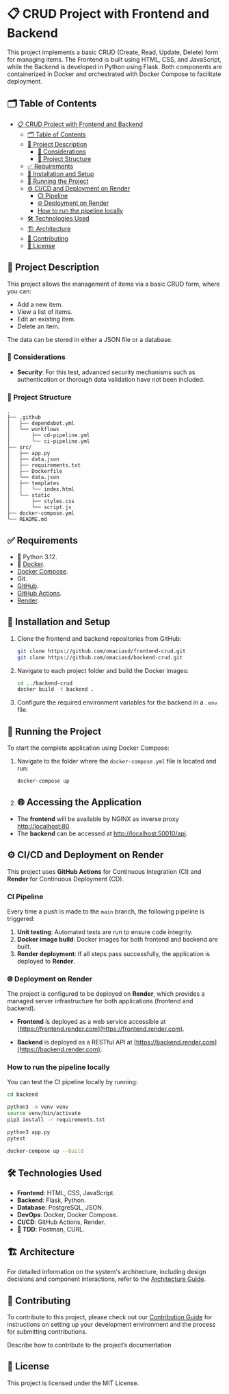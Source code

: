 # 📋 CRUD Project with Frontend and Backend

This project implements a basic CRUD (Create, Read, Update, Delete) form for managing items. The Frontend is built using HTML, CSS, and JavaScript, while the Backend is developed in Python using Flask. Both components are containerized in Docker and orchestrated with Docker Compose to facilitate deployment.

## 🗂️ Table of Contents

- [📋 CRUD Project with Frontend and Backend](#-crud-project-with-frontend-and-backend)
  - [🗂️ Table of Contents](#️-table-of-contents)
  - [📖 Project Description](#-project-description)
    - [🛑 Considerations](#-considerations)
    - [📂 Project Structure](#-project-structure)
  - [✅ Requirements](#-requirements)
  - [🔧 Installation and Setup](#-installation-and-setup)
  - [🚀 Running the Project](#-running-the-project)
  - [⚙️ CI/CD and Deployment on Render](#️-cicd-and-deployment-on-render)
    - [CI Pipeline](#ci-pipeline)
    - [🌐 Deployment on Render](#-deployment-on-render)
    - [How to run the pipeline locally](#how-to-run-the-pipeline-locally)
  - [🛠️ Technologies Used](#️-technologies-used)
  - [🏗️ Architecture](#️-architecture)
  - [🤝 Contributing](#-contributing)
  - [📜 License](#-license)

## 📖 Project Description

This project allows the management of items via a basic CRUD form, where you can:

- Add a new item.
- View a list of items.
- Edit an existing item.
- Delete an item.

The data can be stored in either a JSON file or a database.

### 🛑 Considerations

- **Security**: For this test, advanced security mechanisms such as authentication or thorough data validation have not been included.

### 📂 Project Structure

```plaintext
.
├── .github
│   ├── dependabot.yml
│   └── workflows
│       ├── cd-pipeline.yml
│       └── ci-pipeline.yml
├── src/
│   ├── app.py
│   ├── data.json
│   ├── requirements.txt
│   ├── Dockerfile
│   └── data.json
│   ├── templates
│   │   └── index.html
│   └── static
│       ├── styles.css
│       └── script.js
├── docker-compose.yml
└── README.md

```

## ✅ Requirements

- 🐍 Python 3.12.
- 🐳 [Docker](https://www.docker.com/get-started).
- [Docker Compose](https://docs.docker.com/compose/).
- Git.
- [GitHub](https://docs.github.com).
- [GitHub Actions](https://docs.github.com/en/actions).
- [Render](https://render.com/).

## 🔧 Installation and Setup

1. Clone the frontend and backend repositories from GitHub:

    ```bash
    git clone https://github.com/omaciasd/frontend-crud.git
    git clone https://github.com/omaciasd/backend-crud.git

    ```

2. Navigate to each project folder and build the Docker images:

    ```bash
    cd ../backend-crud
    docker build -t backend .

    ```

3. Configure the required environment variables for the backend in a `.env` file.

## 🚀 Running the Project

To start the complete application using Docker Compose:

1. Navigate to the folder where the `docker-compose.yml` file is located and run:

    ```bash
    docker-compose up

    ```

2. ## 🌐 Accessing the Application

- The **frontend** will be available by NGINX as inverse proxy [http://localhost:80](http://localhost:80).
- The **backend** can be accessed at [http://localhost:50010/api](http://localhost:50010/api).

## ⚙️ CI/CD and Deployment on Render

This project uses **GitHub Actions** for Continuous Integration (CI) and **Render** for Continuous Deployment (CD).

### CI Pipeline

Every time a *push* is made to the `main` branch, the following pipeline is triggered:

1. **Unit testing**: Automated tests are run to ensure code integrity.
2. **Docker image build**: Docker images for both frontend and backend are built.
3. **Render deployment**: If all steps pass successfully, the application is deployed to **Render**.

### 🌐 Deployment on Render

The project is configured to be deployed on **Render**, which provides a managed server infrastructure for both applications (frontend and backend).

- **Frontend** is deployed as a web service accessible at [https://frontend.render.com](https://frontend.render.com).

- **Backend** is deployed as a RESTful API at [https://backend.render.com](https://backend.render.com).

### How to run the pipeline locally

You can test the CI pipeline locally by running:

```bash
cd backend

python3 -m venv venv
source venv/bin/activate
pip3 install -r requirements.txt

python3 app.py
pytest

docker-compose up --build

```

## 🛠️ Technologies Used

- **Frontend**: HTML, CSS, JavaScript.
- **Backend**: Flask, Python.
- **Database**: PostgreSQL, JSON.
- **DevOps**: Docker, Docker Compose.
- **CI/CD**: GitHub Actions, Render.
- **🚧 TDD**: Postman, CURL.

## 🏗️ Architecture

For detailed information on the system's architecture, including design decisions and component interactions, refer to the [Architecture Guide](./docs/guides/ARCHITECTURE.md).

## 🤝 Contributing

To contribute to this project, please check out our [Contribution Guide](./docs/guides/CONTRIBUTING.md) for instructions on setting up your development environment and the process for submitting contributions.

Describe how to contribute to the project’s documentation

## 📜 License

This project is licensed under the MIT License.
